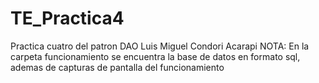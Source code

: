 # TE_Practica4
Practica cuatro del patron DAO Luis Miguel Condori Acarapi
NOTA: En la carpeta funcionamiento se encuentra la base de datos en formato sql, ademas de capturas de pantalla del funcionamiento

